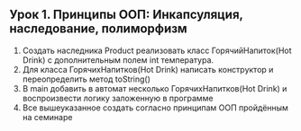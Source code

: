 ## Урок 1. Принципы ООП: Инкапсуляция, наследование, полиморфизм
1) Создать наследника Product реализовать класс ГорячийНапиток(Hot Drink) с дополнительным полем int температура.
1) Для класса ГорячихНапитков(Hot Drink) написать конструктор и переопределить метод toString()
1) В main добавить в автомат несколько ГорячихНапитков(Hot Drink) и воспроизвести логику заложенную в программе
1) Все вышеуказанное создать согласно принципам ООП пройдённым на семинаре